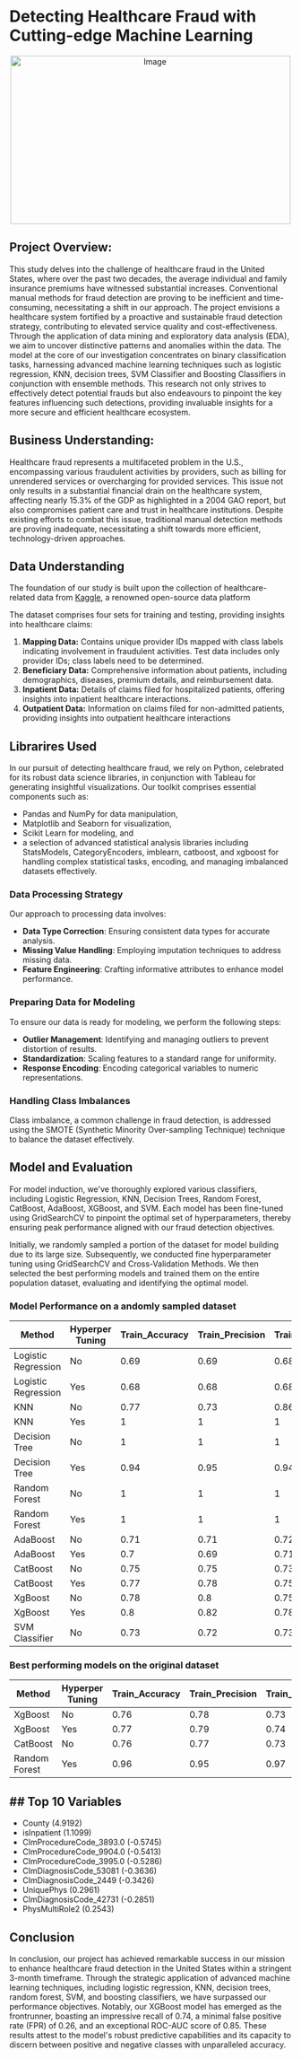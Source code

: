 # Detecting Healthcare Fraud with Cutting-edge Machine Learning

<div style="text-align: center;">
    <img src="https://miro.medium.com/v2/resize:fit:9856/1*DAPF6oXKMR3Hr8cGs96DnA.jpeg" alt="Image" width="500" height="300">
</div> 


## Project Overview:

This study delves into the challenge of healthcare fraud in the United States, where over the past two decades, the average individual and family insurance premiums have witnessed substantial increases. Conventional manual methods for fraud detection are proving to be inefficient and time-consuming, necessitating a shift in our approach. The project envisions a healthcare system fortified by a proactive and sustainable fraud detection strategy, contributing to elevated service quality and cost-effectiveness. Through the application of data mining and exploratory data analysis (EDA), we aim to uncover distinctive patterns and anomalies within the data. The model at the core of our investigation concentrates on binary classification tasks, harnessing advanced machine learning techniques such as logistic regression, KNN, decision trees, SVM Classifier and Boosting Classifiers in conjunction with ensemble methods. This research not only strives to effectively detect potential frauds but also endeavours to pinpoint the key features influencing such detections, providing invaluable insights for a more secure and efficient healthcare ecosystem. 

## Business Understanding: 

Healthcare fraud represents a multifaceted problem in the U.S., encompassing various fraudulent activities by providers, such as billing for unrendered services or overcharging for provided services. This issue not only results in a substantial financial drain on the healthcare system, affecting nearly 15.3% of the GDP as highlighted in a 2004 GAO report, but also compromises patient care and trust in healthcare institutions. Despite existing efforts to combat this issue, traditional manual detection methods are proving inadequate, necessitating a shift towards more efficient, technology-driven approaches.

## Data Understanding 

The foundation of our study is built upon the collection of healthcare-related data from [Kaggle](https://www.kaggle.com/datasets/rohitrox/healthcare-provider-fraud-detection-analysis), a renowned open-source data platform

The dataset comprises four sets for training and testing, providing insights into healthcare claims:

1. 	**Mapping Data:** Contains unique provider IDs mapped with class labels indicating involvement in fraudulent activities. Test data includes only provider IDs; class labels need to be determined.
2.	**Beneficiary Data:** Comprehensive information about patients, including demographics, diseases, premium details, and reimbursement data.
3.	**Inpatient Data:** Details of claims filed for hospitalized patients, offering insights into inpatient healthcare interactions.
4.	**Outpatient Data:** Information on claims filed for non-admitted patients, providing insights into outpatient healthcare interactions

## Librarires Used

In our pursuit of detecting healthcare fraud, we rely on Python, celebrated for its robust data science libraries, in conjunction with Tableau for generating insightful visualizations. Our toolkit comprises essential components such as:
- Pandas and NumPy for data manipulation,
- Matplotlib and Seaborn for visualization,
- Scikit Learn for modeling, and
- a selection of advanced statistical analysis libraries including StatsModels, CategoryEncoders, imblearn, catboost, and xgboost for handling complex statistical tasks, encoding, and managing imbalanced datasets effectively.

### Data Processing Strategy

Our approach to processing data involves:

- **Data Type Correction**: Ensuring consistent data types for accurate analysis.
- **Missing Value Handling**: Employing imputation techniques to address missing data.
- **Feature Engineering**: Crafting informative attributes to enhance model performance.

### Preparing Data for Modeling

To ensure our data is ready for modeling, we perform the following steps:

- **Outlier Management**: Identifying and managing outliers to prevent distortion of results.
- **Standardization**: Scaling features to a standard range for uniformity.
- **Response Encoding**: Encoding categorical variables to numeric representations.

### Handling Class Imbalances

Class imbalance, a common challenge in fraud detection, is addressed using the SMOTE (Synthetic Minority Over-sampling Technique) technique to balance the dataset effectively.

## Model and Evaluation 

For model induction, we've thoroughly explored various classifiers, including Logistic Regression, KNN, Decision Trees, Random Forest, CatBoost, AdaBoost, XGBoost, and SVM. Each model has been fine-tuned using GridSearchCV to pinpoint the optimal set of hyperparameters, thereby ensuring peak performance aligned with our fraud detection objectives.

Initially, we randomly sampled a portion of the dataset for model building due to its large size. Subsequently, we conducted fine hyperparameter tuning using GridSearchCV and Cross-Validation Methods. We then selected the best performing models and trained them on the entire population dataset, evaluating and identifying the optimal model.

### Model Performance on a andomly sampled dataset

| Method           | Hyperper Tuning | Train_Accuracy | Train_Precision | Train_Recall | Train_FNR | Train_F1 | Train_ROC_AUC | Test_Accuracy | Test_Precision | Test_Recall | Test_FNR | Test_F1 | Test_ROC_AUC |
|------------------|-----------------|----------------|-----------------|--------------|-----------|----------|---------------|---------------|----------------|-------------|----------|---------|--------------|
| Logistic Regression | No | 0.69 | 0.69 | 0.68 | 0.32 | 0.69 | 0.69 | 0.69 | 0.7 | 0.67 | 0.33 | 0.69 | 0.69 |
| Logistic Regression | Yes | 0.68 | 0.68 | 0.68 | 0.32 | 0.68 | 0.68 | 0.68 | 0.69 | 0.68 | 0.32 | 0.68 | 0.68 |
| KNN | No | 0.77 | 0.73 | 0.86 | 0.14 | 0.79 | 0.77 | 0.56 | 0.55 | 0.56 | 0.44 | 0.56 | 0.56 |
| KNN | Yes | 1 | 1 | 1 | 0 | 1 | 1 | 0.56 | 0.56 | 0.5 | 0.5 | 0.53 | 0.56 |
| Decision Tree | No | 1 | 1 | 1 | 0 | 1 | 1 | 0.69 | 0.69 | 0.69 | 0.31 | 0.69 | 0.69 |
| Decision Tree | Yes | 0.94 | 0.95 | 0.94 | 0.06 | 0.94 | 0.94 | 0.7 | 0.71 | 0.69 | 0.31 | 0.7 | 0.7 |
| Random Forest | No | 1 | 1 | 1 | 0 | 1 | 1 | 0.72 | 0.74 | 0.69 | 0.31 | 0.71 | 0.72 |
| Random Forest | Yes | 1 | 1 | 1 | 0 | 1 | 1 | 0.73 | 0.74 | 0.7 | 0.3 | 0.72 | 0.73 |
| AdaBoost | No | 0.71 | 0.71 | 0.72 | 0.28 | 0.72 | 0.71 | 0.71 | 0.71 | 0.72 | 0.28 | 0.71 | 0.71 |
| AdaBoost | Yes | 0.7 | 0.69 | 0.71 | 0.29 | 0.7 | 0.7 | 0.7 | 0.7 | 0.71 | 0.29 | 0.71 | 0.7 |
| CatBoost | No | 0.75 | 0.75 | 0.73 | 0.27 | 0.74 | 0.75 | 0.74 | 0.75 | 0.72 | 0.28 | 0.74 | 0.74 |
| CatBoost | Yes | 0.77 | 0.78 | 0.75 | 0.25 | 0.76 | 0.77 | 0.75 | 0.76 | 0.73 | 0.27 | 0.74 | 0.75 |
| XgBoost | No | 0.78 | 0.8 | 0.75 | 0.25 | 0.77 | 0.78 | 0.75 | 0.77 | 0.72 | 0.28 | 0.75 | 0.75 |
| XgBoost | Yes | 0.8 | 0.82 | 0.78 | 0.22 | 0.8 | 0.8 | 0.76 | 0.77 | 0.73 | 0.27 | 0.75 | 0.76 |
| SVM Classifier | No | 0.73 | 0.72 | 0.73 | 0.27 | 0.73 | 0.73 | 0.68 | 0.68 | 0.68 | 0.32 | 0.68 | 0.68 |


### Best performing models on the original dataset

| Method          | Hyperper Tuning | Train_Accuracy | Train_Precision | Train_Recall | Train_FNR | Train_F1 | Test_Accuracy | Test_Precision | Test_Recall | Test_FNR | Test_F1 |
|-----------------|-----------------|----------------|-----------------|--------------|-----------|----------|---------------|----------------|-------------|----------|---------|
| XgBoost         | No              | 0.76           | 0.78            | 0.73         | 0.27      | 0.76     | 0.76          | 0.78           | 0.73        | 0.27     | 0.75    |
| XgBoost         | Yes             | 0.77           | 0.79            | 0.74         | 0.26      | 0.77     | 0.77          | 0.79           | 0.74        | 0.26     | 0.76    |
| CatBoost        | No              | 0.76           | 0.77            | 0.73         | 0.27      | 0.75     | 0.76          | 0.77           | 0.73        | 0.27     | 0.75    |
| Random Forest   | Yes             | 0.96           | 0.95            | 0.97         | 0.03      | 0.96     | 0.76          | 0.76           | 0.74        | 0.26     | 0.75    |

## ## Top 10 Variables

- County (4.9192)
- isInpatient (1.1099)
- ClmProcedureCode_3893.0 (-0.5745)
- ClmProcedureCode_9904.0 (-0.5413)
- ClmProcedureCode_3995.0 (-0.5286)
- ClmDiagnosisCode_53081 (-0.3636)
- ClmDiagnosisCode_2449 (-0.3426)
- UniquePhys (0.2961)
- ClmDiagnosisCode_42731 (-0.2851)
- PhysMultiRole2 (0.2543)


## Conclusion

In conclusion, our project has achieved remarkable success in our mission to enhance healthcare fraud detection in the United States within a stringent 3-month timeframe. Through the strategic application of advanced machine learning techniques, including logistic regression, KNN, decision trees, random forest, SVM, and boosting classifiers, we have surpassed our performance objectives. Notably, our XGBoost model has emerged as the frontrunner, boasting an impressive recall of 0.74, a minimal false positive rate (FPR) of 0.26, and an exceptional ROC-AUC score of 0.85. These results attest to the model's robust predictive capabilities and its capacity to discern between positive and negative classes with unparalleled accuracy.
